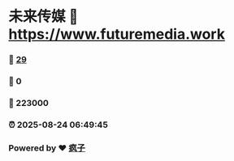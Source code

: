 # 未来传媒 :link: https://www.futuremedia.work 
### :page_facing_up: [29](https://www.futuremedia.work/tag.html) 
### :speech_balloon: 0 
### :hibiscus: 223000 
### :alarm_clock: 2025-08-24 06:49:45 
### Powered by :heart: [疯子](https://github.com/granthuang999/Gmeek)
